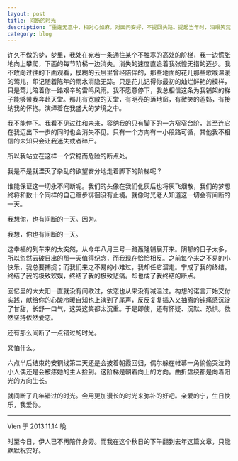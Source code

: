 ```yaml
---
layout: post
title: 间断的时光
description: “重逢无意中，相对心如麻。对面问安好，不提回头路。提起当年时，泪眼笑荒唐。”，在这个秋日的下午翻到去年11月写下的一篇文章，唏嘘不已。
category: blog
---
```


许久不做的梦，梦里，我处在宛若一条通往某个不胜寒的高处的阶梯，我一边慌张地向上攀爬，下面的每节阶梯一边消失。消失的速度直追着我张惶无措的迈步。我不敢向过往的下面观看，模糊的云层里曾经陪伴的，那些地面的花儿那些歌喉温暖的莺儿，印记随着陈年的雨水消隐无踪。只是花儿记得你最初的灿烂鲜艳的模样，只是莺儿陪着你一路艰辛的雷鸣风雨。我不愿意停下，我总相信这条为我铺架的梯子能够带我奔赴天堂。那儿有宽敞的天堂，有明亮的落地窗，有微笑的爸妈，有接纳我的怀抱。演绎着在我盛大的梦境之中。

我不能停下。我看不见过往和未来，容纳我的只有脚下的一方窄窄台阶，甚至连它在我迈出下一步的同时也会消失不见。只有一个方向有一小段路可循，其他我不相信的未知只会让我迷失或者碎尸。

所以我站立在这样一个安稳而危险的断点处。

我是不是就湮灭了杂乱的欲望安分地走着脚下的阶梯呢？

谁能保证这一切永不间断呢。我们的头像在我们化灰后也将灰飞烟散，我们的梦想终将和数十个同样的自己踱步徘徊没有止境。就像时光老人知道这一切会有间断的一天。

我想你，也有间断的一天。因为。

我想，你也有间断的一天。

这幸福的列车来的太突然，从今年八月三号一路轰隆铺展开来。阴郁的日子太多，所以忽然云破日出的那一天值得纪念，而我现在恰恰相反。之前每个来之不易的小快乐，我总要捕捉；而我们来之不易的小难过，我却任它溜走。宁成了我的终结。终结了我的极致欢娱，终结了我的极致悲痛。却也成了我终结的断点。

回忆里的大太阳一直就没有间歇过，依恋也从来没有减温过。构想的诺言开始交付实践，献给你的心酸冷暖自知也上演到了尾声，反反复复插入又抽离的钝痛感沉淀了甘甜，长舒一口气，这哭这笑都太沉重。于是即使，还有怀疑、沉默、恐惧。依然坚持依然爱恋。

还有那么间断了一点错过的时光。

又怕什么。

六点半后结束的安铜线第二天还是会披着朝霞回归，偶尔躲在帷幕一角偷偷哭泣的小人偶还是会被疼她的主人捡到。这阶梯是朝着向上的方向。曲折盘绕都是向着阳光的方向生长。

就间断了几年错过的时光。会用更加漫长的时光来弥补的好吧。亲爱的宁，生日快乐，我爱你。

---

Vien 于 2013.11.14 晚

时至今日，伊人已不再陪伴身旁。而我在这个秋日的下午翻到去年这篇文章，只能默默祝安好。

